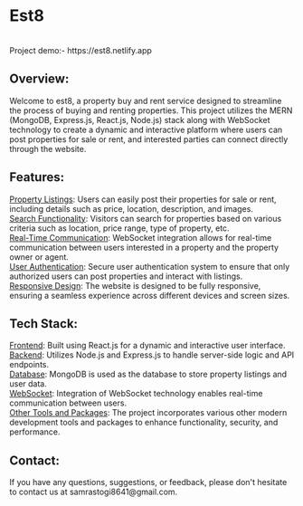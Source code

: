 <h1>Est8</h1>
<br>
Project demo:- https://est8.netlify.app
<br>
<h2>Overview:<br></h2>
Welcome to est8, a property buy and rent service designed to streamline the process of buying and renting properties. This project utilizes the MERN (MongoDB, Express.js, React.js, Node.js) stack along with WebSocket technology to create a dynamic and interactive platform where users can post properties for sale or rent, and interested parties can connect directly through the website.
<br>
<h2>Features:</h2>

<u>Property Listings</u>: Users can easily post their properties for sale or rent, including details such as price, location, description, and images.<br>
<u>Search Functionality</u>: Visitors can search for properties based on various criteria such as location, price range, type of property, etc.<br>
<u>Real-Time Communication</u>: WebSocket integration allows for real-time communication between users interested in a property and the property owner or agent.<br>
<u>User Authentication</u>: Secure user authentication system to ensure that only authorized users can post properties and interact with listings.<br>
<u>Responsive Design</u>: The website is designed to be fully responsive, ensuring a seamless experience across different devices and screen sizes.<br>
<h2>Tech Stack:</h2>
<u>Frontend</u>: Built using React.js for a dynamic and interactive user interface.<br>
<u>Backend</u>: Utilizes Node.js and Express.js to handle server-side logic and API endpoints.<br>
<u>Database</u>: MongoDB is used as the database to store property listings and user data.<br>
<u>WebSocket</u>: Integration of WebSocket technology enables real-time communication between users.<br>
<u>Other Tools and Packages</u>: The project incorporates various other modern development tools and packages to enhance functionality, security, and performance.<br>

<h2>Contact:<br></h2>
If you have any questions, suggestions, or feedback, please don't hesitate to contact us at samrastogi8641@gmail.com.<br>
